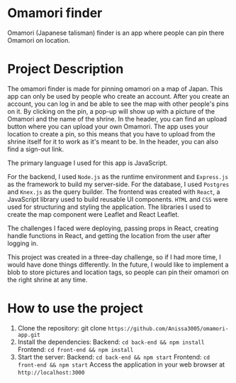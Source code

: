 # Omamori finder
Omamori (Japanese talisman) finder is an app where people can pin there Omamori on location.

# Project Description
The omamori finder is made for pinning omamori on a map of Japan. This app can only be used by people who create an account. After you create an account, you can log in and be able to see the map with other people's pins on it. By clicking on the pin, a pop-up will show up with a picture of the Omamori and the name of the shrine. In the header, you can find an upload button where you can upload your own Omamori. The app uses your location to create a pin, so this means that you have to upload from the shrine itself for it to work as it's meant to be. In the header, you can also find a sign-out link.

The primary language I used for this app is JavaScript.

For the backend, I used `Node.js` as the runtime environment and `Express.js` as the framework to build my server-side. For the database, I used `Postgres` and `Knex.js` as the query builder.
The frontend was created with `React`, a JavaScript library used to build reusable UI components. `HTML` and `CSS` were used for structuring and styling the application. The libraries I used to create the map component were Leaflet and React Leaflet.

The challenges I faced were deploying, passing props in React, creating handle functions in React, and getting the location from the user after logging in.

This project was created in a three-day challenge, so if I had more time, I would have done things differently. In the future, I would like to implement a blob to store pictures and location tags, so people can pin their omamori on the right shrine at any time.

# How to use the project
1. Clone the repository: git clone `https://github.com/Anissa3005/omamori-app.git`
2. Install the dependencies:
    Backend: `cd back-end && npm install`
    Frontend: `cd front-end && npm install`
3. Start the server:
    Backend: `cd back-end && npm start`
    Frontend: `cd front-end && npm start`
Access the application in your web browser at `http://localhost:3000`



 
